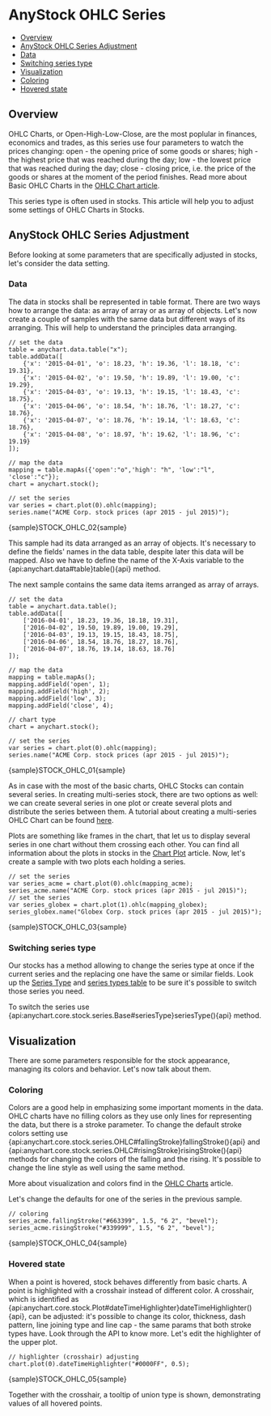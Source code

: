 # AnyStock OHLC Series

* [Overview](#overview)
* [AnyStock OHLC Series Adjustment](#anystock_ohlc_series_adjustment)
 * [Data](#data)
 * [Switching series type](#switching_series_type)
* [Visualization](#visualization)
 * [Coloring](#coloring)
 * [Hovered state](#hovered_state)


## Overview

OHLC Charts, or Open-High-Low-Close, are the most poplular in finances, economics and trades, as this series use four parameters to watch the prices changing: open - the opening price of some goods or shares; high - the highest price that was reached during the day; low - the lowest price that was reached during the day; close - closing price, i.e. the price of the goods or shares at the moment of the period finishes. Read more about Basic OHLC Charts in the [OHLC Chart article](../../Basic_Chart_Types/OHLC_Chart).

This series type is often used in stocks. This article will help you to adjust some settings of OHLC Charts in Stocks.


## AnyStock OHLC Series Adjustment

Before looking at some parameters that are specifically adjusted in stocks, let's consider the data setting.


### Data

The data in stocks shall be represented in table format. There are two ways how to arrange the data: as array of array or as array of objects. Let's now create a couple of samples with the same data but different ways of its arranging. This will help to understand the principles data arranging.

```
// set the data
table = anychart.data.table("x");
table.addData([        
	{'x': '2015-04-01', 'o': 18.23, 'h': 19.36, 'l': 18.18, 'c': 19.31},
	{'x': '2015-04-02', 'o': 19.50, 'h': 19.89, 'l': 19.00, 'c': 19.29},
	{'x': '2015-04-03', 'o': 19.13, 'h': 19.15, 'l': 18.43, 'c': 18.75},
	{'x': '2015-04-06', 'o': 18.54, 'h': 18.76, 'l': 18.27, 'c': 18.76},
	{'x': '2015-04-07', 'o': 18.76, 'h': 19.14, 'l': 18.63, 'c': 18.76},
	{'x': '2015-04-08', 'o': 18.97, 'h': 19.62, 'l': 18.96, 'c': 19.19}
]);
  
// map the data
mapping = table.mapAs({'open':"o",'high': "h", 'low':"l", 'close':"c"});
chart = anychart.stock();

// set the series
var series = chart.plot(0).ohlc(mapping);
series.name("ACME Corp. stock prices (apr 2015 - jul 2015)");
```

{sample}STOCK\_OHLC\_02{sample}

This sample had its data arranged as an array of objects. It's necessary to define the fields' names in the data table, despite later this data will be mapped. Also we have to define the name of the X-Axis variable to the {api:anychart.data#table}table(){api} method.

The next sample contains the same data items arranged as array of arrays. 

```
// set the data
table = anychart.data.table();
table.addData([        
	['2016-04-01', 18.23, 19.36, 18.18, 19.31],
	['2016-04-02', 19.50, 19.89, 19.00, 19.29],
	['2016-04-03', 19.13, 19.15, 18.43, 18.75],
	['2016-04-06', 18.54, 18.76, 18.27, 18.76],
	['2016-04-07', 18.76, 19.14, 18.63, 18.76]
]);
  
// map the data
mapping = table.mapAs();
mapping.addField('open', 1);
mapping.addField('high', 2);
mapping.addField('low', 3);
mapping.addField('close', 4);

// chart type
chart = anychart.stock();

// set the series
var series = chart.plot(0).ohlc(mapping);
series.name("ACME Corp. stock prices (apr 2015 - jul 2015)");
```

{sample}STOCK\_OHLC\_01{sample}

As in case with the most of the basic charts, OHLC Stocks can contain several series. In creating multi-series stock, there are two options as well: we can create several series in one plot or create several plots and distribute the series between them. A tutorial about creating a multi-series OHLC Chart can be found [here](../../Basic_Chart_Types/OHLC_Chart#multi_series). 

Plots are something like frames in the chart, that let us to display several series in one chart without them crossing each other. You can find all information about the plots in stocks in the [Chart Plot](../Chart_Plots) article. Now, let's create a sample with two plots each holding a series.

```
// set the series
var series_acme = chart.plot(0).ohlc(mapping_acme);
series_acme.name("ACME Corp. stock prices (apr 2015 - jul 2015)");
// set the series
var series_globex = chart.plot(1).ohlc(mapping_globex);
series_globex.name("Globex Corp. stock prices (apr 2015 - jul 2015)");
```

{sample}STOCK\_OHLC\_03{sample}


### Switching series type

Our stocks has a method allowing to change the series type at once if the current series and the replacing one have the same or similar fields. Look up the [Series Type](Series_Type) and [series types table](Supported_Series#list_of_supported_series) to be sure it's possible to switch those series you need.

To switch the series use {api:anychart.core.stock.series.Base#seriesType}seriesType(){api} method.


## Visualization

There are some parameters responsible for the stock appearance, managing its colors and behavior. Let's now talk about them.


### Coloring

Colors are a good help in emphasizing some important moments in the data. OHLC charts have no filling colors as they use only lines for representing the data, but there is a stroke parameter. To change the default stroke colors setting use {api:anychart.core.stock.series.OHLC#fallingStroke}fallingStroke(){api} and {api:anychart.core.stock.series.OHLC#risingStroke}risingStroke(){api} methods for changing the colors of the falling and the rising. It's possible to change the line style as well using the same method.

More about visualization and colors find in the [OHLC Charts](../../Basic_Charts_Types/OHLC_Chart#visualization) article.

Let's change the defaults for one of the series in the previous sample.

```
// coloring
series_acme.fallingStroke("#663399", 1.5, "6 2", "bevel");
series_acme.risingStroke("#339999", 1.5, "6 2", "bevel");
```

{sample}STOCK\_OHLC\_04{sample}

### Hovered state

When a point is hovered, stock behaves differently from basic charts. A point is highlighted with a crosshair instead of different color. A crosshair, which is identified as {api:anychart.core.stock.Plot#dateTimeHighlighter}dateTimeHighlighter(){api}, can be adjusted: it's possible to change its color, thickness, dash pattern, line joining type and line cap - the same params that both stroke types have. Look through the API to know more. Let's edit the highlighter of the upper plot.

```
// highlighter (crosshair) adjusting
chart.plot(0).dateTimeHighlighter("#0000FF", 0.5);
```

{sample}STOCK\_OHLC\_05{sample}

Together with the crosshair, a tooltip of union type is shown, demonstrating values of all hovered points. 
